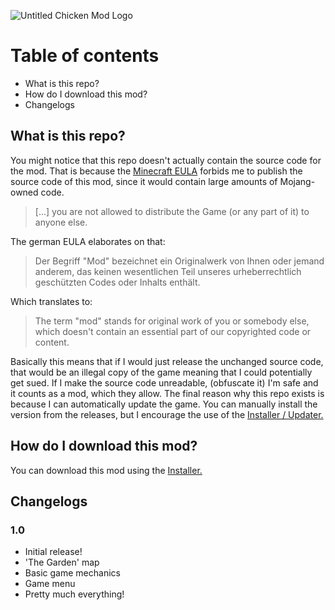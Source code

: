 ![Untitled Chicken Mod Logo](https://i.imgur.com/TZqd76C.png)

# Table of contents

* What is this repo?
* How do I download this mod?
* Changelogs

## What is this repo?

You might notice that this repo doesn't actually contain the source code for the mod. That is because the [Minecraft EULA](https://account.mojang.com/documents/minecraft_eula) forbids me to publish the source code of this mod, since it would contain large amounts of Mojang-owned code.

> [...] you are not allowed to distribute the Game (or any part of it) to anyone else.

The german EULA elaborates on that:

> Der Begriff "Mod" bezeichnet ein Originalwerk von Ihnen oder jemand anderem, das keinen wesentlichen Teil unseres urheberrechtlich geschützten Codes oder Inhalts enthält.

Which translates to:

> The term "mod" stands for original work of you or somebody else, which doesn't contain an essential part of our copyrighted code or content.

Basically this means that if I would just release the unchanged source code, that would be an illegal copy of the game meaning that I could potentially get sued. If I make the source code unreadable, (obfuscate it) I'm safe and it counts as a mod, which they allow. The final reason why this repo exists is because I can automatically update the game. You can manually install the version from the releases, but I encourage the use of the [Installer / Updater.](https://github.com/Delta2Force/UntitledChickenMod-Installer)

## How do I download this mod?

You can download this mod using the [Installer.](https://github.com/Delta2Force/UntitledChickenMod-Installer)

## Changelogs

### 1.0

* Initial release!
* 'The Garden' map
* Basic game mechanics
* Game menu
* Pretty much everything!